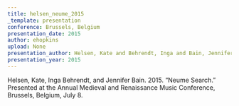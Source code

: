 ```yaml
---
title: helsen_neume_2015
_template: presentation
conference: Brussels, Belgium
presentation_date: 2015
author: ehopkins
upload: None
presentation_author: Helsen, Kate and Behrendt, Inga and Bain, Jennifer
presentation_year: 2015
---
```

Helsen, Kate, Inga Behrendt, and Jennifer Bain. 2015. “Neume Search.” Presented at the Annual Medieval and Renaissance Music Conference, Brussels, Belgium, July 8.